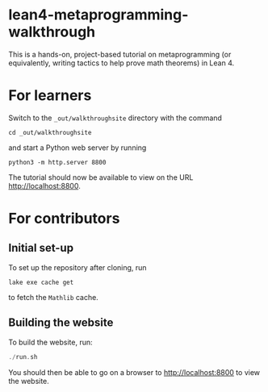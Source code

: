 # lean4-metaprogramming-walkthrough
This is a hands-on, project-based tutorial on metaprogramming (or equivalently, writing tactics to help prove math theorems) in Lean 4.  

# For learners

Switch to the `_out/walkthroughsite` directory with the command

```
cd _out/walkthroughsite
```

and start a Python web server by running

```
python3 -m http.server 8800
```

The tutorial should now be available to view on the URL [http://localhost:8800][1].

# For contributors

## Initial set-up

To set up the repository after cloning, run

```
lake exe cache get
```

to fetch the `Mathlib` cache.

## Building the website

To build the website, run:
```haskell
./run.sh
```

You should then be able to go on a browser to [http://localhost:8800][1] to view the website.

[1]:	http://localhost:8800
